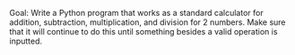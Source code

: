Goal: Write a Python program that works as a standard calculator
    for addition, subtraction, multiplication, and division for
    2 numbers. Make sure that it will continue to do this until
    something besides a valid operation is inputted.
